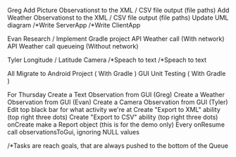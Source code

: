 Greg
    Add Picture Observationst to the XML / CSV file output (file paths)
    Add Weather Observationst to the XML / CSV file output (file paths)
    Update UML diagram
    /*Write ServerApp
    /*Write ClientApp

Evan
    Research / Implement Gradle project
    API Weather call (With network)
    API Weather call queueing (Without network)

Tyler
    Longitude / Latitude
    Camera
    /*Speach to text
    /*Speach to text

All
    Migrate to Android Project ( With Gradle )
    GUI
    Unit Testing ( With Gradle )

For Thursday
    Create a Text Observation from GUI (Greg)
    Create a Weather Observation from GUI (Evan)
    Create a Camera Observation from GUI (Tyler)
    Edit top black bar for what activity we're at
    Create "Export to XML" ability (top right three dots)
    Create "Export to CSV" ability (top right three dots)
    onCreate make a Report object (this is for the demo only)
    Every onResume call observationsToGui, ignoring NULL values

/*Tasks are reach goals, that are always pushed to the bottom of the Queue
